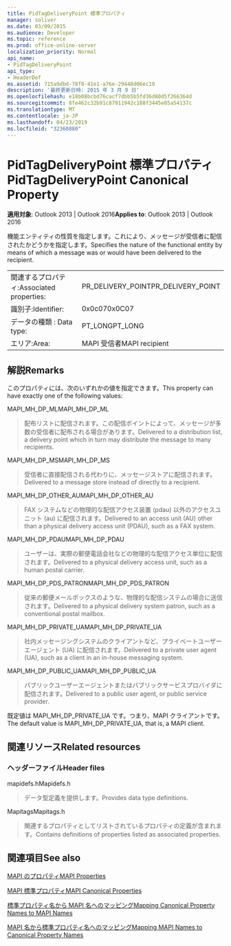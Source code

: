 ```yaml
---
title: PidTagDeliveryPoint 標準プロパティ
manager: soliver
ms.date: 03/09/2015
ms.audience: Developer
ms.topic: reference
ms.prod: office-online-server
localization_priority: Normal
api_name:
- PidTagDeliveryPoint
api_type:
- HeaderDef
ms.assetid: 715a9dbd-78f8-41e1-a76e-29448d06ec19
description: '最終更新日時: 2015 年 3 月 9 日'
ms.openlocfilehash: e18b08bcbd76cacf7dbb5b5fd36d80d5f266364d
ms.sourcegitcommit: 8fe462c32b91c87911942c188f3445e85a54137c
ms.translationtype: MT
ms.contentlocale: ja-JP
ms.lasthandoff: 04/23/2019
ms.locfileid: "32360880"
---
```

# <a name="pidtagdeliverypoint-canonical-property"></a><span data-ttu-id="69389-103">PidTagDeliveryPoint 標準プロパティ</span><span class="sxs-lookup"><span data-stu-id="69389-103">PidTagDeliveryPoint Canonical Property</span></span>

  
  
<span data-ttu-id="69389-104">**適用対象**: Outlook 2013 | Outlook 2016</span><span class="sxs-lookup"><span data-stu-id="69389-104">**Applies to**: Outlook 2013 | Outlook 2016</span></span> 
  
<span data-ttu-id="69389-105">機能エンティティの性質を指定します。これにより、メッセージが受信者に配信されたかどうかを指定します。</span><span class="sxs-lookup"><span data-stu-id="69389-105">Specifies the nature of the functional entity by means of which a message was or would have been delivered to the recipient.</span></span> 
  
|||
|:-----|:-----|
|<span data-ttu-id="69389-106">関連するプロパティ:</span><span class="sxs-lookup"><span data-stu-id="69389-106">Associated properties:</span></span>  <br/> |<span data-ttu-id="69389-107">PR_DELIVERY_POINT</span><span class="sxs-lookup"><span data-stu-id="69389-107">PR_DELIVERY_POINT</span></span>  <br/> |
|<span data-ttu-id="69389-108">識別子:</span><span class="sxs-lookup"><span data-stu-id="69389-108">Identifier:</span></span>  <br/> |<span data-ttu-id="69389-109">0x0c07</span><span class="sxs-lookup"><span data-stu-id="69389-109">0x0C07</span></span>  <br/> |
|<span data-ttu-id="69389-110">データの種類 : </span><span class="sxs-lookup"><span data-stu-id="69389-110">Data type:</span></span>  <br/> |<span data-ttu-id="69389-111">PT_LONG</span><span class="sxs-lookup"><span data-stu-id="69389-111">PT_LONG</span></span>  <br/> |
|<span data-ttu-id="69389-112">エリア:</span><span class="sxs-lookup"><span data-stu-id="69389-112">Area:</span></span>  <br/> |<span data-ttu-id="69389-113">MAPI 受信者</span><span class="sxs-lookup"><span data-stu-id="69389-113">MAPI recipient</span></span>  <br/> |
   
## <a name="remarks"></a><span data-ttu-id="69389-114">解説</span><span class="sxs-lookup"><span data-stu-id="69389-114">Remarks</span></span>

<span data-ttu-id="69389-115">このプロパティには、次のいずれかの値を指定できます。</span><span class="sxs-lookup"><span data-stu-id="69389-115">This property can have exactly one of the following values:</span></span> 
  
<span data-ttu-id="69389-116">MAPI_MH_DP_ML</span><span class="sxs-lookup"><span data-stu-id="69389-116">MAPI_MH_DP_ML</span></span> 
  
> <span data-ttu-id="69389-117">配布リストに配信されます。この配信ポイントによって、メッセージが多数の受信者に配布される場合があります。</span><span class="sxs-lookup"><span data-stu-id="69389-117">Delivered to a distribution list, a delivery point which in turn may distribute the message to many recipients.</span></span>
    
<span data-ttu-id="69389-118">MAPI_MH_DP_MS</span><span class="sxs-lookup"><span data-stu-id="69389-118">MAPI_MH_DP_MS</span></span> 
  
> <span data-ttu-id="69389-119">受信者に直接配信される代わりに、メッセージストアに配信されます。</span><span class="sxs-lookup"><span data-stu-id="69389-119">Delivered to a message store instead of directly to a recipient.</span></span>
    
<span data-ttu-id="69389-120">MAPI_MH_DP_OTHER_AU</span><span class="sxs-lookup"><span data-stu-id="69389-120">MAPI_MH_DP_OTHER_AU</span></span> 
  
> <span data-ttu-id="69389-121">FAX システムなどの物理的な配信アクセス装置 (pdau) 以外のアクセスユニット (au) に配信されます。</span><span class="sxs-lookup"><span data-stu-id="69389-121">Delivered to an access unit (AU) other than a physical delivery access unit (PDAU), such as a FAX system.</span></span>
    
<span data-ttu-id="69389-122">MAPI_MH_DP_PDAU</span><span class="sxs-lookup"><span data-stu-id="69389-122">MAPI_MH_DP_PDAU</span></span> 
  
> <span data-ttu-id="69389-123">ユーザーは、実際の郵便電話会社などの物理的な配信アクセス単位に配信されます。</span><span class="sxs-lookup"><span data-stu-id="69389-123">Delivered to a physical delivery access unit, such as a human postal carrier.</span></span>
    
<span data-ttu-id="69389-124">MAPI_MH_DP_PDS_PATRON</span><span class="sxs-lookup"><span data-stu-id="69389-124">MAPI_MH_DP_PDS_PATRON</span></span> 
  
> <span data-ttu-id="69389-125">従来の郵便メールボックスのような、物理的な配信システムの場合に送信されます。</span><span class="sxs-lookup"><span data-stu-id="69389-125">Delivered to a physical delivery system patron, such as a conventional postal mailbox.</span></span>
    
<span data-ttu-id="69389-126">MAPI_MH_DP_PRIVATE_UA</span><span class="sxs-lookup"><span data-stu-id="69389-126">MAPI_MH_DP_PRIVATE_UA</span></span> 
  
> <span data-ttu-id="69389-127">社内メッセージングシステムのクライアントなど、プライベートユーザーエージェント (UA) に配信されます。</span><span class="sxs-lookup"><span data-stu-id="69389-127">Delivered to a private user agent (UA), such as a client in an in-house messaging system.</span></span>
    
<span data-ttu-id="69389-128">MAPI_MH_DP_PUBLIC_UA</span><span class="sxs-lookup"><span data-stu-id="69389-128">MAPI_MH_DP_PUBLIC_UA</span></span> 
  
> <span data-ttu-id="69389-129">パブリックユーザーエージェントまたはパブリックサービスプロバイダに配信されます。</span><span class="sxs-lookup"><span data-stu-id="69389-129">Delivered to a public user agent, or public service provider.</span></span>
    
<span data-ttu-id="69389-130">既定値は MAPI_MH_DP_PRIVATE_UA です。つまり、MAPI クライアントです。</span><span class="sxs-lookup"><span data-stu-id="69389-130">The default value is MAPI_MH_DP_PRIVATE_UA, that is, a MAPI client.</span></span> 
  
## <a name="related-resources"></a><span data-ttu-id="69389-131">関連リソース</span><span class="sxs-lookup"><span data-stu-id="69389-131">Related resources</span></span>

### <a name="header-files"></a><span data-ttu-id="69389-132">ヘッダーファイル</span><span class="sxs-lookup"><span data-stu-id="69389-132">Header files</span></span>

<span data-ttu-id="69389-133">mapidefs.h</span><span class="sxs-lookup"><span data-stu-id="69389-133">Mapidefs.h</span></span>
  
> <span data-ttu-id="69389-134">データ型定義を提供します。</span><span class="sxs-lookup"><span data-stu-id="69389-134">Provides data type definitions.</span></span>
    
<span data-ttu-id="69389-135">Mapitags</span><span class="sxs-lookup"><span data-stu-id="69389-135">Mapitags.h</span></span>
  
> <span data-ttu-id="69389-136">関連するプロパティとしてリストされているプロパティの定義が含まれます。</span><span class="sxs-lookup"><span data-stu-id="69389-136">Contains definitions of properties listed as associated properties.</span></span>
    
## <a name="see-also"></a><span data-ttu-id="69389-137">関連項目</span><span class="sxs-lookup"><span data-stu-id="69389-137">See also</span></span>



[<span data-ttu-id="69389-138">MAPI のプロパティ</span><span class="sxs-lookup"><span data-stu-id="69389-138">MAPI Properties</span></span>](mapi-properties.md)
  
[<span data-ttu-id="69389-139">MAPI 標準プロパティ</span><span class="sxs-lookup"><span data-stu-id="69389-139">MAPI Canonical Properties</span></span>](mapi-canonical-properties.md)
  
[<span data-ttu-id="69389-140">標準プロパティ名から MAPI 名へのマッピング</span><span class="sxs-lookup"><span data-stu-id="69389-140">Mapping Canonical Property Names to MAPI Names</span></span>](mapping-canonical-property-names-to-mapi-names.md)
  
[<span data-ttu-id="69389-141">MAPI 名から標準プロパティ名へのマッピング</span><span class="sxs-lookup"><span data-stu-id="69389-141">Mapping MAPI Names to Canonical Property Names</span></span>](mapping-mapi-names-to-canonical-property-names.md)

